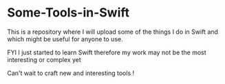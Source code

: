 # Some-Tools-in-Swift

This is a repository where I will upload some of the things I do in Swift and which might be useful for anyone to use.

FYI I just started to learn Swift therefore my work may not be the most interesting or complex yet

Can't wait to craft new and interesting tools !
